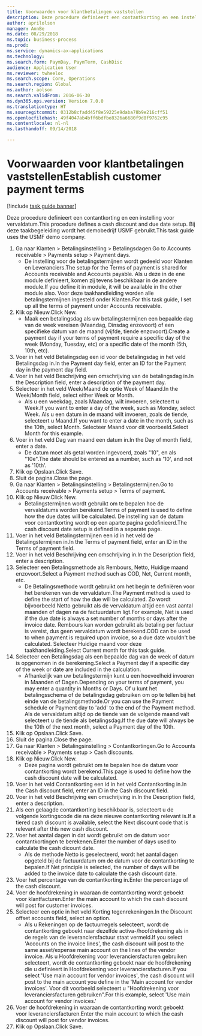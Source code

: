 ```yaml
--- 
title: Voorwaarden voor klantbetalingen vaststellen
description: Deze procedure definieert een contantkorting en een instelling voor vervaldatum.
author: aprilolson
manager: AnnBe
ms.date: 08/29/2018
ms.topic: business-process
ms.prod: 
ms.service: dynamics-ax-applications
ms.technology: 
ms.search.form: PaymDay, PaymTerm, CashDisc
audience: Application User
ms.reviewer: twheeloc
ms.search.scope: Core, Operations
ms.search.region: Global
ms.author: aolson
ms.search.validFrom: 2016-06-30
ms.dyn365.ops.version: Version 7.0.0
ms.translationtype: HT
ms.sourcegitcommit: 0312b8cfadd45f8e59225e9daba78b9e216cff51
ms.openlocfilehash: 49f4047ab4bff6bdfbe8326a6680f9d8f9762c95
ms.contentlocale: nl-nl
ms.lasthandoff: 09/14/2018

---
```

# <a name="establish-customer-payment-terms"></a><span data-ttu-id="e38e8-103">Voorwaarden voor klantbetalingen vaststellen</span><span class="sxs-lookup"><span data-stu-id="e38e8-103">Establish customer payment terms</span></span>

[!include [task guide banner](../../includes/task-guide-banner.md)]

<span data-ttu-id="e38e8-104">Deze procedure definieert een contantkorting en een instelling voor vervaldatum.</span><span class="sxs-lookup"><span data-stu-id="e38e8-104">This procedure defines a cash discount and due date setup.</span></span> <span data-ttu-id="e38e8-105">Bij deze taakbegeleiding wordt het demobedrijf USMF gebruikt.</span><span class="sxs-lookup"><span data-stu-id="e38e8-105">This task guide uses the USMF demo company.</span></span>

1. <span data-ttu-id="e38e8-106">Ga naar Klanten > Betalingsinstelling > Betalingsdagen.</span><span class="sxs-lookup"><span data-stu-id="e38e8-106">Go to Accounts receivable > Payments setup > Payment days.</span></span>
    * <span data-ttu-id="e38e8-107">De instelling voor de betalingstermijnen wordt gedeeld voor Klanten en Leveranciers.</span><span class="sxs-lookup"><span data-stu-id="e38e8-107">The setup for the Terms of payment is shared for Accounts receivable and Accounts payable.</span></span> <span data-ttu-id="e38e8-108">Als u deze in de ene module definieert, komen zij tevens beschikbaar in de andere module.</span><span class="sxs-lookup"><span data-stu-id="e38e8-108">If you define it in module, it will be available in the other module also.</span></span> <span data-ttu-id="e38e8-109">Voor deze taakhandleiding worden alle betalingstermijnen ingesteld onder Klanten.</span><span class="sxs-lookup"><span data-stu-id="e38e8-109">For this task guide, I set up all the terms of payment under Accounts receivable.</span></span>  
2. <span data-ttu-id="e38e8-110">Klik op Nieuw.</span><span class="sxs-lookup"><span data-stu-id="e38e8-110">Click New.</span></span>
    * <span data-ttu-id="e38e8-111">Maak een betalingsdag als uw betalingstermijnen een bepaalde dag van de week vereisen (Maandag, Dinsdag enzovoort) of een specifieke datum van de maand (vijfde, tiende enzovoort).</span><span class="sxs-lookup"><span data-stu-id="e38e8-111">Create a payment day if your terms of payment require a specific day of the week (Monday, Tuesday, etc) or a specific date of the month (5th, 10th, etc).</span></span>  
3. <span data-ttu-id="e38e8-112">Voer in het veld Betalingsdag een id voor de betalingsdag in het veld Betalingsdag in.</span><span class="sxs-lookup"><span data-stu-id="e38e8-112">In the Payment day field, enter an ID for the Payment day in the payment day field.</span></span>
4. <span data-ttu-id="e38e8-113">Voer in het veld Beschrijving een omschrijving van de betalingsdag in.</span><span class="sxs-lookup"><span data-stu-id="e38e8-113">In the Description field, enter a description of the payment day.</span></span>
5. <span data-ttu-id="e38e8-114">Selecteer in het veld Week/Maand de optie Week of Maand.</span><span class="sxs-lookup"><span data-stu-id="e38e8-114">In the Week/Month field, select either Week or Month.</span></span>
    * <span data-ttu-id="e38e8-115">Als u een weekdag, zoals Maandag, wilt invoeren, selecteert u Week.</span><span class="sxs-lookup"><span data-stu-id="e38e8-115">If you want to enter a day of the week, such as Monday, select Week.</span></span> <span data-ttu-id="e38e8-116">Als u een datum in de maand wilt invoeren, zoals de tiende, selecteert u Maand.</span><span class="sxs-lookup"><span data-stu-id="e38e8-116">If you want to enter a date in the month, such as the 10th, select Month.</span></span> <span data-ttu-id="e38e8-117">Selecteer Maand voor dit voorbeeld.</span><span class="sxs-lookup"><span data-stu-id="e38e8-117">Select Month for this example.</span></span>  
6. <span data-ttu-id="e38e8-118">Voer in het veld Dag van maand een datum in.</span><span class="sxs-lookup"><span data-stu-id="e38e8-118">In the Day of month field, enter a date.</span></span>
    * <span data-ttu-id="e38e8-119">De datum moet als getal worden ingevoerd, zoals "10", en als "10e".</span><span class="sxs-lookup"><span data-stu-id="e38e8-119">The date should be entered as a number, such as '10', and not as '10th'.</span></span>  
7. <span data-ttu-id="e38e8-120">Klik op Opslaan.</span><span class="sxs-lookup"><span data-stu-id="e38e8-120">Click Save.</span></span>
8. <span data-ttu-id="e38e8-121">Sluit de pagina.</span><span class="sxs-lookup"><span data-stu-id="e38e8-121">Close the page.</span></span>
9. <span data-ttu-id="e38e8-122">Ga naar Klanten > Betalingsinstelling > Betalingstermijnen.</span><span class="sxs-lookup"><span data-stu-id="e38e8-122">Go to Accounts receivable > Payments setup > Terms of payment.</span></span>
10. <span data-ttu-id="e38e8-123">Klik op Nieuw.</span><span class="sxs-lookup"><span data-stu-id="e38e8-123">Click New.</span></span>
    * <span data-ttu-id="e38e8-124">Betalingstermijnen wordt gebruikt om te bepalen hoe de vervaldatums worden berekend.</span><span class="sxs-lookup"><span data-stu-id="e38e8-124">Terms of payment is used to define how the due dates will be calculated.</span></span> <span data-ttu-id="e38e8-125">De instelling van de datum voor contantkorting wordt op een aparte pagina gedefinieerd.</span><span class="sxs-lookup"><span data-stu-id="e38e8-125">The cash discount date setup is defined in a separate page.</span></span>  
11. <span data-ttu-id="e38e8-126">Voer in het veld Betalingstermijnen een id in het veld de Betalingstermijnen in.</span><span class="sxs-lookup"><span data-stu-id="e38e8-126">In the Terms of payment field, enter an ID in the Terms of payment field.</span></span>
12. <span data-ttu-id="e38e8-127">Voer in het veld Beschrijving een omschrijving in.</span><span class="sxs-lookup"><span data-stu-id="e38e8-127">In the Description field, enter a description.</span></span>
13. <span data-ttu-id="e38e8-128">Selecteer een Betalingsmethode als Rembours, Netto, Huidige maand enzovoort.</span><span class="sxs-lookup"><span data-stu-id="e38e8-128">Select a Payment method such as COD, Net, Current month, etc.</span></span>
    * <span data-ttu-id="e38e8-129">De Betalingsmethode wordt gebruikt om het begin te definiëren voor het berekenen van de vervaldatum.</span><span class="sxs-lookup"><span data-stu-id="e38e8-129">The Payment method is used to define the start of how the due will be calculated.</span></span>  <span data-ttu-id="e38e8-130">Zo wordt bijvoorbeeld Netto gebruikt als de vervaldatum altijd een vast aantal maanden of dagen na de factuurdatum ligt.</span><span class="sxs-lookup"><span data-stu-id="e38e8-130">For example, Net is used if the due date is always a set number of months or days after the invoice date.</span></span> <span data-ttu-id="e38e8-131">Rembours kan worden gebruikt als betaling per factuur is vereist, dus geen vervaldatum wordt berekend.</span><span class="sxs-lookup"><span data-stu-id="e38e8-131">COD can be used to when payment is required upon invoice, so a due date wouldn't be calculated.</span></span> <span data-ttu-id="e38e8-132">Selecteer Huidige maand voor deze taakhandleiding.</span><span class="sxs-lookup"><span data-stu-id="e38e8-132">Select Current month for this task guide.</span></span>  
14. <span data-ttu-id="e38e8-133">Selecteer een Betalingsdag als een bepaalde dag van de week of datum is opgenomen in de berekening.</span><span class="sxs-lookup"><span data-stu-id="e38e8-133">Select a Payment day if a specific day of the  week or date are included in the calculation.</span></span>
    * <span data-ttu-id="e38e8-134">Afhankelijk van uw betalingstermijn kunt u een hoeveelheid invoeren in Maanden of Dagen.</span><span class="sxs-lookup"><span data-stu-id="e38e8-134">Depending on your terms of payment, you may enter a quantity in Months or Days.</span></span> <span data-ttu-id="e38e8-135">Of u kunt het betalingsschema of de betalingsdag gebruiken om op te tellen bij het einde van de betalingsmethode.</span><span class="sxs-lookup"><span data-stu-id="e38e8-135">Or you can use the Payment schedule or Payment day to 'add' to the end of the Payment method.</span></span> <span data-ttu-id="e38e8-136">Als de vervaldatum altijd op de tiende van de volgende maand valt selecteert u de tiende als betalingsdag.</span><span class="sxs-lookup"><span data-stu-id="e38e8-136">If the due date will always be the 10th of the next month, select a Payment day of the 10th.</span></span>  
15. <span data-ttu-id="e38e8-137">Klik op Opslaan.</span><span class="sxs-lookup"><span data-stu-id="e38e8-137">Click Save.</span></span>
16. <span data-ttu-id="e38e8-138">Sluit de pagina.</span><span class="sxs-lookup"><span data-stu-id="e38e8-138">Close the page.</span></span>
17. <span data-ttu-id="e38e8-139">Ga naar Klanten > Betalingsinstelling > Contantkortingen.</span><span class="sxs-lookup"><span data-stu-id="e38e8-139">Go to Accounts receivable > Payments setup > Cash discounts.</span></span>
18. <span data-ttu-id="e38e8-140">Klik op Nieuw.</span><span class="sxs-lookup"><span data-stu-id="e38e8-140">Click New.</span></span>
    * <span data-ttu-id="e38e8-141">Deze pagina wordt gebruikt om te bepalen hoe de datum voor contantkorting wordt berekend.</span><span class="sxs-lookup"><span data-stu-id="e38e8-141">This page is used to define how the cash discount date will be calculated.</span></span>  
19. <span data-ttu-id="e38e8-142">Voer in het veld Contantkorting een id in het veld Contantkorting in.</span><span class="sxs-lookup"><span data-stu-id="e38e8-142">In the Cash discount field, enter an ID in the Cash discount field.</span></span>
20. <span data-ttu-id="e38e8-143">Voer in het veld Beschrijving een omschrijving in.</span><span class="sxs-lookup"><span data-stu-id="e38e8-143">In the Description field, enter a description.</span></span>
21. <span data-ttu-id="e38e8-144">Als een gelaagde contantkorting beschikbaar is, selecteert u de volgende kortingscode die na deze nieuwe contantkorting relevant is.</span><span class="sxs-lookup"><span data-stu-id="e38e8-144">If a tiered cash discount is available, select the Next discount code that is relevant after this new cash discount.</span></span>
22. <span data-ttu-id="e38e8-145">Voer het aantal dagen in dat wordt gebruikt om de datum voor contantkortingen te berekenen.</span><span class="sxs-lookup"><span data-stu-id="e38e8-145">Enter the number of days used to calculate the cash dicount date.</span></span>
    * <span data-ttu-id="e38e8-146">Als de methode Netto is geselecteerd, wordt het aantal dagen opgeteld bij de factuurdatum om de datum voor de contantkorting te bepalen.</span><span class="sxs-lookup"><span data-stu-id="e38e8-146">If Net principle is selected, the number of days will be added to the invoice date to calculate the cash discount date.</span></span>  
23. <span data-ttu-id="e38e8-147">Voer het percentage van de contantkorting in.</span><span class="sxs-lookup"><span data-stu-id="e38e8-147">Enter the percentage of the cash discount.</span></span>
24. <span data-ttu-id="e38e8-148">Voer de hoofdrekening in waaraan de contantkorting wordt geboekt voor klantfacturen.</span><span class="sxs-lookup"><span data-stu-id="e38e8-148">Enter the main account to which the cash discount will post for customer invoices.</span></span>
25. <span data-ttu-id="e38e8-149">Selecteer een optie in het veld Korting tegenrekeningen.</span><span class="sxs-lookup"><span data-stu-id="e38e8-149">In the Discount offset accounts field, select an option.</span></span>
    * <span data-ttu-id="e38e8-150">Als u Rekeningen op de factuurregels selecteert, wordt de contantkorting geboekt naar dezelfde activa-/hoofdrekening als in de regels van de leveranciersfactuur staat vermeld.</span><span class="sxs-lookup"><span data-stu-id="e38e8-150">If you select 'Accounts on the invoice lines', the cash discount will post to the same asset/expense main account on the lines of the vendor invoice.</span></span> <span data-ttu-id="e38e8-151">Als u Hoofdrekening voor leveranciersfacturen gebruiken selecteert, wordt de contantkorting geboekt naar de hoofdrekening die u definieert in Hoofdrekening voor leveranciersfacturen.</span><span class="sxs-lookup"><span data-stu-id="e38e8-151">If you select 'Use main account for vendor invoices', the cash discount will post to the main account you define in the 'Main account for vendor invoices'.</span></span> <span data-ttu-id="e38e8-152">Voor dit voorbeeld selecteert u "Hoofdrekening voor leveranciersfacturen gebruiken".</span><span class="sxs-lookup"><span data-stu-id="e38e8-152">For this example, select 'Use main account for vendor invoices.'</span></span>  
26. <span data-ttu-id="e38e8-153">Voer de hoofdrekening in waaraan de contantkorting wordt geboekt voor leveranciersfacturen.</span><span class="sxs-lookup"><span data-stu-id="e38e8-153">Enter the main account to which the cash discount will post for vendor invoices.</span></span>
27. <span data-ttu-id="e38e8-154">Klik op Opslaan.</span><span class="sxs-lookup"><span data-stu-id="e38e8-154">Click Save.</span></span>


